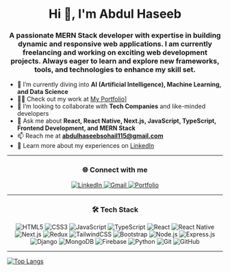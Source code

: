 <h1 align="center">Hi 👋, I'm Abdul Haseeb</h1>
<h3 align="center">A passionate MERN Stack developer with expertise in building dynamic and responsive web applications. I am currently freelancing and working on exciting web development projects. Always eager to learn and explore new frameworks, tools, and technologies to enhance my skill set.</h3>

- 🌱 I’m currently diving into **AI (Artificial Intelligence), Machine Learning, and Data Science**  
- 👨‍💻 Check out my work at [My Portfolio](https://portfolio1-jade-zeta.vercel.app/)]
- 👯 I’m looking to collaborate with **Tech Companies** and like-minded developers  
- 💬 Ask me about **React, React Native, Next.js, JavaScript, TypeScript, Frontend Development, and MERN Stack**  
- 📫 Reach me at **abdulhaseebsohail115@gmail.com**  
- 📄 Learn more about my experiences on [LinkedIn](https://www.linkedin.com/in/abdul-haseeb-0646a526a)  

---

<h3 align="center">🌐 Connect with me</h3>
<p align="center">
  <a href="https://www.linkedin.com/in/abdul-haseeb-0646a526a" target="_blank">
    <img src="https://img.icons8.com/ios-filled/50/0e76a8/linkedin.png" alt="LinkedIn" />
  </a>
  <a href="mailto:abdulhaseebsohail115@gmail.com" target="_blank">
    <img src="https://img.icons8.com/ios-filled/50/EA4335/gmail.png" alt="Gmail" />
  </a>
  <a href="https://portfolio1-jade-zeta.vercel.app/" target="_blank">
    <img src="https://img.icons8.com/ios-filled/50/0078D7/domain.png" alt="Portfolio" />
  </a>
</p>

---

<h3 align="center">🛠 Tech Stack</h3>
<p align="center">
  <img src="https://img.icons8.com/fluency/48/000000/html-5.png" alt="HTML5" />
  <img src="https://img.icons8.com/fluency/48/000000/css3.png" alt="CSS3" />
  <img src="https://img.icons8.com/fluency/48/000000/javascript.png" alt="JavaScript" />
  <img src="https://img.icons8.com/fluency/48/000000/typescript.png" alt="TypeScript" />
    <img src="https://img.icons8.com/office/48/react.png" alt="React" />
  <img src="https://img.icons8.com/color/48/react-native.png" alt="React Native" />
   <img src="https://img.icons8.com/color/48/nextjs.png" alt="Next.js" />
  <img src="https://img.icons8.com/color/48/redux.png" alt="Redux" />
  <img src="https://img.icons8.com/?size=48&id=x7XMNGh2vdqA&format=png&color=000000" alt="TailwindCSS" />
  <img src="https://img.icons8.com/fluency/48/000000/bootstrap.png" alt="Bootstrap" />
  <img src="https://img.icons8.com/color/48/nodejs.png" alt="Node.js" />
  <img src="https://img.icons8.com/fluency/48/000000/express-js.png" alt="Express.js" />
  <img src="https://img.icons8.com/color/48/django.png" alt="Django" />
  <img src="https://img.icons8.com/color/48/mongodb.png" alt="MongoDB" />
  <img src="https://img.icons8.com/color/48/firebase.png" alt="Firebase" />
  <img src="https://img.icons8.com/fluency/48/000000/python.png" alt="Python" />
  <img src="https://img.icons8.com/color/48/git.png" alt="Git" />
  <img src="https://img.icons8.com/fluency/48/000000/github.png" alt="GitHub" />
</p>


---

[![Top Langs](https://github-readme-stats.vercel.app/api/top-langs/?username=abdulhaseeb200&layout=compact&theme=radical)](https://github.com/anuraghazra/github-readme-stats)
